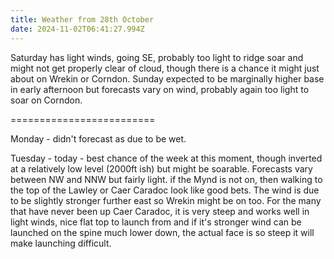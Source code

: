 ```yaml
---
title: Weather from 28th October
date: 2024-11-02T06:41:27.994Z
---
```

Saturday has light winds, going SE, probably too light to ridge soar and might not get properly clear of cloud, though there is a chance it might just about on Wrekin or Corndon.  Sunday expected to be marginally higher  base in early afternoon but forecasts vary on wind, probably again too light to soar on Corndon.

\=========================

Monday - didn't forecast as due to be wet.

Tuesday - today - best chance of the week at this moment, though inverted at a relatively low level (2000ft ish) but might be soarable.  Forecasts vary between NW and NNW but fairly light.  if the Mynd is not on, then walking to the top of the Lawley or Caer Caradoc look like good bets.  The wind is due to be slightly stronger further east so Wrekin might be on too.  For the  many that have never been up Caer Caradoc, it is very steep and works well in light winds, nice flat top to launch from and if it's stronger wind can be launched on the spine much lower down, the actual face is so steep it will make launching difficult.